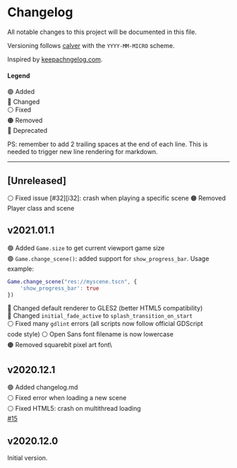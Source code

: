 # Changelog

All notable changes to this project will be documented in this file.

Versioning follows [calver](https://calver.org/) with the `YYYY-MM-MICRO` scheme.

Inspired by [keepachngelog.com](https://keepachangelog.com/en/1.0.0/).

#### Legend

🟢 Added\
🔵 Changed\
⚪ Fixed\
🟠 Removed\
🔴 Deprecated

PS: remember to add 2 trailing spaces at the end of each line. This is needed
to trigger new line rendering for markdown.

---

## [Unreleased]

⚪ Fixed issue [#32][i32]: crash when playing a specific scene
🟠 Removed Player class and scene

## v2021.01.1

🟢 Added `Game.size` to get current viewport game size\
🟢 `Game.change_scene()`: added support for `show_progress_bar`. Usage example:
```gd
Game.change_scene("res://myscene.tscn", {
    'show_progress_bar': true
})
```
🔵 Changed default renderer to GLES2 (better HTML5 compatibility)\
🔵 Changed `initial_fade_active` to `splash_transition_on_start`\
⚪ Fixed many `gdlint` errors (all scripts now follow official GDScript\
code style)
⚪ Open Sans font filename is now lowercase\
🟠 Removed squarebit pixel art font\

## v2020.12.1

🟢 Added changelog.md\
⚪ Fixed error when loading a new scene\
⚪ Fixed HTML5: crash on multithread loading\
[#15](https://github.com/crystal-bit/godot-game-template/issues/15)

## v2020.12.0

Initial version.
